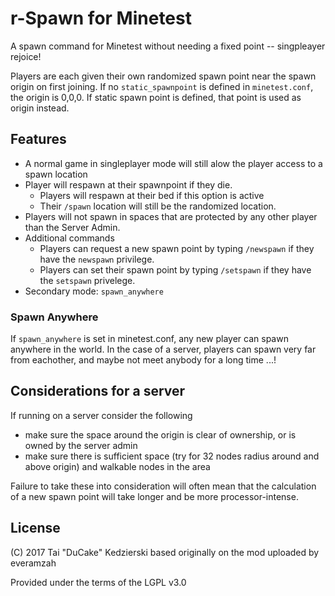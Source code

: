 # r-Spawn for Minetest

A spawn command for Minetest without needing a fixed point -- singpleayer rejoice!

Players are each given their own randomized spawn point near the spawn origin on first joining. If no `static_spawnpoint` is defined in `minetest.conf`, the origin is 0,0,0. If static spawn point is defined, that point is used as origin instead.

## Features

* A normal game in singleplayer mode will still alow the player access to a spawn location
* Player will respawn at their spawnpoint if they die.
	* Players will respawn at their bed if this option is active
	* Their `/spawn` location will still be the randomized location.
* Players will not spawn in spaces that are protected by any other player than the Server Admin.
* Additional commands
	* Players can request a new spawn point by typing `/newspawn` if they have the `newspawn` privilege.
	* Players can set their spawn point by typing `/setspawn` if they have the `setspawn` privelege.
* Secondary mode: `spawn_anywhere`

### Spawn Anywhere

If `spawn_anywhere` is set in minetest.conf, any new player can spawn anywhere in the world. In the case of a server, players can spawn very far from eachother, and maybe not meet anybody for a long time ...!

## Considerations for a server

If running on a server consider the following

* make sure the space around the origin is clear of ownership, or is owned by the server admin
* make sure there is sufficient space (try for 32 nodes radius around and above origin) and walkable nodes in the area

Failure to take these into consideration will often mean that the calculation of a new spawn point will take longer and be more processor-intense.

## License

(C) 2017 Tai "DuCake" Kedzierski
based originally on the mod uploaded by everamzah

Provided under the terms of the LGPL v3.0
